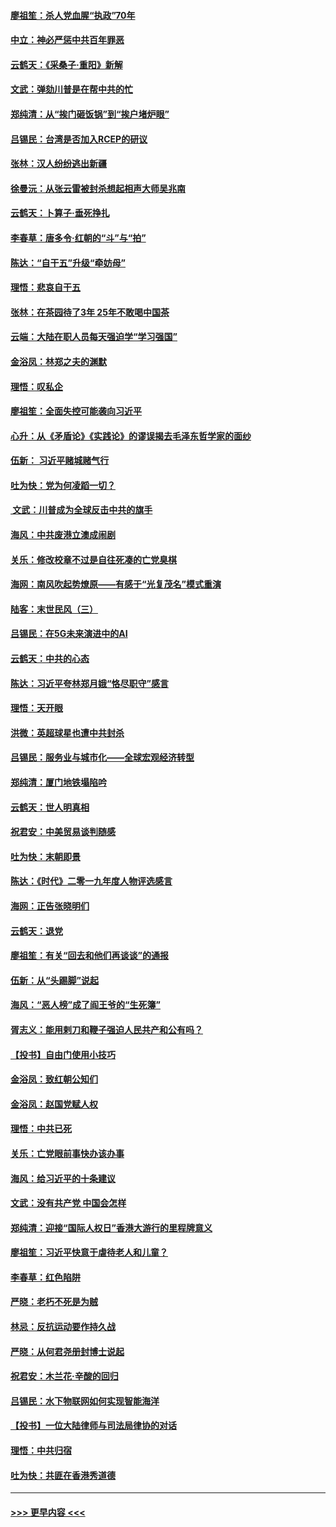 #### [廖祖笙：杀人党血腥“执政”70年](../pages/nsc993/n11745144.md?t=12271201) 
#### [中立：神必严惩中共百年罪恶](../pages/nsc993/n11744970.md?t=12271201) 
#### [云鹤天：《采桑子‧重阳》新解](../pages/nsc993/n11744948.md?t=12271201) 
#### [文武：弹劾川普是在帮中共的忙](../pages/nsc993/n11744758.md?t=12271201) 
#### [郑纯清：从“挨门砸饭锅”到“挨户堵炉眼”](../pages/nsc993/n11744745.md?t=12271201) 
#### [吕锡民：台湾是否加入RCEP的研议](../pages/nsc993/n11744701.md?t=12271201) 
#### [张林：汉人纷纷逃出新疆](../pages/nsc993/n11743530.md?t=12271201) 
#### [徐曼沅：从张云雷被封杀想起相声大师吴兆南](../pages/nsc993/n11741816.md?t=12271201) 
#### [云鹤天：卜算子‧垂死挣扎](../pages/nsc993/n11739956.md?t=12271201) 
#### [李春草：唐多令‧红朝的“斗”与“拍”](../pages/nsc993/n11739830.md?t=12271201) 
#### [陈达：“自干五”升级“牵妨母”](../pages/nsc993/n11739724.md?t=12271201) 
#### [理悟：悲哀自干五](../pages/nsc993/n11739547.md?t=12271201) 
#### [张林：在茶园待了3年 25年不敢喝中国茶](../pages/nsc993/n11739240.md?t=12271201) 
#### [云端：大陆在职人员每天强迫学“学习强国”](../pages/nsc993/n11738735.md?t=12271201) 
#### [金浴凤：林郑之夫的渊默](../pages/nsc993/n11737735.md?t=12271201) 
#### [理悟：叹私企](../pages/nsc993/n11737715.md?t=12271201) 
#### [廖祖笙：全面失控可能袭向习近平](../pages/nsc993/n11737704.md?t=12271201) 
#### [心升：从《矛盾论》《实践论》的谬误揭去毛泽东哲学家的面纱](../pages/nsc993/n11736962.md?t=12271201) 
#### [伍新： 习近平赌城赌气行](../pages/nsc993/n11736929.md?t=12271201) 
#### [吐为快：党为何凌蹈一切？](../pages/nsc993/n11736915.md?t=12271201) 
#### [ 文武：川普成为全球反击中共的旗手](../pages/nsc993/n11736882.md?t=12271201) 
#### [海风：中共废港立澳成闹剧](../pages/nsc993/n11735857.md?t=12271201) 
#### [关乐：修改校章不过是自往死凑的亡党臭棋](../pages/nsc993/n11735097.md?t=12271201) 
#### [海网：南风吹起势燎原——有感于“光复茂名”模式重演](../pages/nsc993/n11732308.md?t=12271201) 
#### [陆客：末世民风（三）](../pages/nsc993/n11732211.md?t=12271201) 
#### [吕锡民：在5G未来演进中的AI](../pages/nsc993/n11730010.md?t=12271201) 
#### [云鹤天：中共的心态](../pages/nsc993/n11729906.md?t=12271201) 
#### [陈达：习近平夸林郑月娥“恪尽职守”感言](../pages/nsc993/n11729881.md?t=12271201) 
#### [理悟：天开眼](../pages/nsc993/n11729699.md?t=12271201) 
#### [洪微：英超球星也遭中共封杀](../pages/nsc993/n11727243.md?t=12271201) 
#### [吕锡民：服务业与城市化——全球宏观经济转型](../pages/nsc993/n11725845.md?t=12271201) 
#### [郑纯清：厦门地铁塌陷吟](../pages/nsc993/n11725813.md?t=12271201) 
#### [云鹤天：世人明真相](../pages/nsc993/n11725621.md?t=12271201) 
#### [祝君安：中美贸易谈判随感](../pages/nsc993/n11725609.md?t=12271201) 
#### [吐为快：末朝即景](../pages/nsc993/n11723365.md?t=12271201) 
#### [陈达：《时代》二零一九年度人物评选感言](../pages/nsc993/n11723337.md?t=12271201) 
#### [海网：正告张晓明们](../pages/nsc993/n11723228.md?t=12271201) 
#### [云鹤天：退党](../pages/nsc993/n11723056.md?t=12271201) 
#### [廖祖笙：有关“回去和他们再谈谈”的通报](../pages/nsc993/n11722442.md?t=12271201) 
#### [伍新：从“头踢脚”说起](../pages/nsc993/n11722429.md?t=12271201) 
#### [海风：“恶人榜”成了阎王爷的“生死簿”](../pages/nsc993/n11722272.md?t=12271201) 
#### [胥志义：能用剌刀和鞭子强迫人民共产和公有吗？](../pages/nsc993/n11720569.md?t=12271201) 
#### [【投书】自由门使用小技巧](../pages/nsc993/n11720180.md?t=12271201) 
#### [金浴凤：致红朝公知们](../pages/nsc993/n11720563.md?t=12271201) 
#### [金浴凤：赵国党赋人权](../pages/nsc993/n11720533.md?t=12271201) 
#### [理悟：中共已死](../pages/nsc993/n11720233.md?t=12271201) 
#### [关乐：亡党眼前事快办该办事](../pages/nsc993/n11719160.md?t=12271201) 
#### [海风：给习近平的十条建议](../pages/nsc993/n11717616.md?t=12271201) 
#### [文武：没有共产党 中国会怎样](../pages/nsc993/n11717584.md?t=12271201) 
#### [郑纯清：迎接“国际人权日”香港大游行的里程牌意义](../pages/nsc993/n11717417.md?t=12271201) 
#### [廖祖笙：习近平快意于虐待老人和儿童？](../pages/nsc993/n11715313.md?t=12271201) 
#### [李春草：红色陷阱](../pages/nsc993/n11715029.md?t=12271201) 
#### [严晓：老朽不死是为贼](../pages/nsc993/n11712910.md?t=12271201) 
#### [林忌：反抗运动要作持久战](../pages/nsc993/n11712623.md?t=12271201) 
#### [严晓：从何君尧册封博士说起](../pages/nsc993/n11712465.md?t=12271201) 
#### [祝君安：木兰花·辛酸的回归](../pages/nsc993/n11712381.md?t=12271201) 
#### [吕锡民：水下物联网如何实现智能海洋](../pages/nsc993/n11711158.md?t=12271201) 
#### [【投书】一位大陆律师与司法局律协的对话](../pages/nsc993/n11709675.md?t=12271201) 
#### [理悟：中共归宿](../pages/nsc993/n11710059.md?t=12271201) 
#### [吐为快：共匪在香港秀道德](../pages/nsc993/n11709979.md?t=12271201) 

----
#### [ >>> 更早内容 <<< ](../indexes/nsc993-earlier.md)
